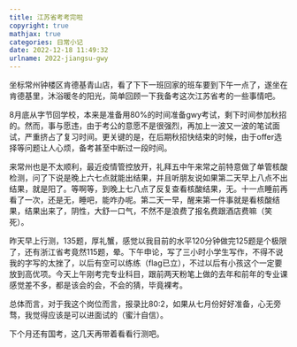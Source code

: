 ```yaml
---
title: 江苏省考考完啦
copyright: true
mathjax: true
categories: 日常小记
date: 2022-12-18 11:49:32
urlname: 2022-jiangsu-gwy
---
```


坐标常州钟楼区肯德基青山店，看了下下一班回家的班车要到下午一点了，遂坐在肯德基里，沐浴暖冬的阳光，简单回顾一下我备考这次江苏省考的一些事情吧。

<!--more-->

8月底从字节回学校，本来是准备用80%的时间准备gwy考试，剩下时间参加秋招的。然而，事与愿违，由于考公的意愿不是很强烈，再加上一波又一波的笔试面试，严重挤占了复习时间。更关键的是，在后期秋招快结束的时候，由于offer选择等问题让人心烦，备考甚至中断过一段时间。

来常州也是不太顺利，最近疫情管控放开，礼拜五中午来常之前特意做了单管核酸检测，问了下说是晚上六七点就能出结果，并且听朋友说如果第二天早上八点不出结果，就是阳了。等啊等，到晚上七八点了反复查看核酸结果，无。十一点睡前再看了一次，还是无，睡吧，能咋办呢。第二天一早，醒来第一件事就是看核酸结果，结果出来了，阴性，大舒一口气，不然不是浪费了报名费跟酒店费嘛（笑死）。

昨天早上行测，135题，厚礼蟹，感觉以我目前的水平120分钟做完125题是个极限了，还有浙江省考竟然115题，晕。下午申论，写了三小时小学生写作，不得不说我的字写的太挫了，以后有空可以练练（flag已立），不过以后有小孩这个一定要放到高优项。今天上午刚考完专业科目，跟前两天粉笔上做的去年和前年的专业课感觉差不多，都是该会的会，不会的猜，毕竟裸考。

总体而言，对于我这个岗位而言，报录比80:2，如果从七月份好好准备，心无旁骛，我觉得应该是可以进面试的（蜜汁自信）。

下个月还有国考，这几天再带着看看行测吧。
